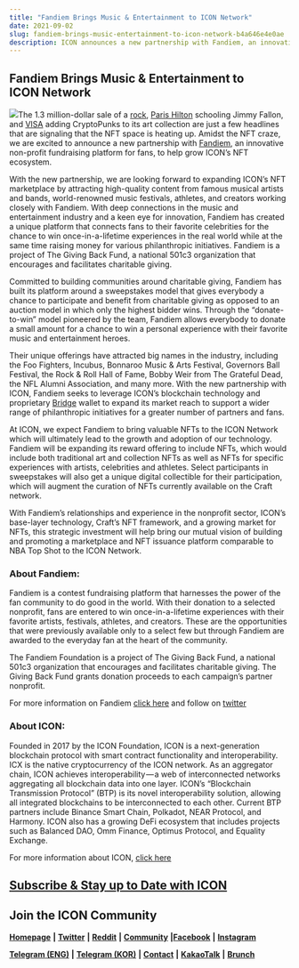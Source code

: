 ```yaml
---
title: "Fandiem Brings Music & Entertainment to ICON Network"
date: 2021-09-02
slug: fandiem-brings-music-entertainment-to-icon-network-b4a646e4e0ae
description: ICON announces a new partnership with Fandiem, an innovative non-profit fundraising platform for fans, to help grow ICON’s NFT ecosystem
---
```


## Fandiem Brings Music & Entertainment to ICON Network

![](https://cdn-images-1.medium.com/max/800/1*-ElVdGRwiz6DX3LYYsxASg.jpeg)The 1.3 million-dollar sale of a [rock](https://www.cnbc.com/video/2021/08/24/etherrock-nft-sells-for-1-point-3-million-sale-prices-jump-in-week.html), [Paris Hilton](https://www.youtube.com/watch?v=oiN1_6pb_eE) schooling Jimmy Fallon, and [VISA](https://hypebeast.com/2021/8/visa-enters-nfts-cryptopunk-7610-acquisition-interview) adding CryptoPunks to its art collection are just a few headlines that are signaling that the NFT space is heating up. Amidst the NFT craze, we are excited to announce a new partnership with [Fandiem](http://winwith.fandiem.com/press-release-icon), an innovative non-profit fundraising platform for fans, to help grow ICON’s NFT ecosystem.

With the new partnership, we are looking forward to expanding ICON’s NFT marketplace by attracting high-quality content from famous musical artists and bands, world-renowned music festivals, athletes, and creators working closely with Fandiem. With deep connections in the music and entertainment industry and a keen eye for innovation, Fandiem has created a unique platform that connects fans to their favorite celebrities for the chance to win once-in-a-lifetime experiences in the real world while at the same time raising money for various philanthropic initiatives. Fandiem is a project of The Giving Back Fund, a national 501c3 organization that encourages and facilitates charitable giving.

Committed to building communities around charitable giving, Fandiem has built its platform around a sweepstakes model that gives everybody a chance to participate and benefit from charitable giving as opposed to an auction model in which only the highest bidder wins. Through the “donate-to-win” model pioneered by the team, Fandiem allows everybody to donate a small amount for a chance to win a personal experience with their favorite music and entertainment heroes.

Their unique offerings have attracted big names in the industry, including the Foo Fighters, Incubus, Bonnaroo Music & Arts Festival, Governors Ball Festival, the Rock & Roll Hall of Fame, Bobby Weir from The Grateful Dead, the NFL Alumni Association, and many more. With the new partnership with ICON, Fandiem seeks to leverage ICON’s blockchain technology and proprietary [Bridge](https://bridgepay.money/) wallet to expand its market reach to support a wider range of philanthropic initiatives for a greater number of partners and fans.

At ICON, we expect Fandiem to bring valuable NFTs to the ICON Network which will ultimately lead to the growth and adoption of our technology. Fandiem will be expanding its reward offering to include NFTs, which would include both traditional art and collection NFTs as well as NFTs for specific experiences with artists, celebrities and athletes. Select participants in sweepstakes will also get a unique digital collectible for their participation, which will augment the curation of NFTs currently available on the Craft network.

With Fandiem’s relationships and experience in the nonprofit sector, ICON’s base-layer technology, Craft’s NFT framework, and a growing market for NFTs, this strategic investment will help bring our mutual vision of building and promoting a marketplace and NFT issuance platform comparable to NBA Top Shot to the ICON Network.

### **About Fandiem:**

Fandiem is a contest fundraising platform that harnesses the power of the fan community to do good in the world. With their donation to a selected nonprofit, fans are entered to win once-in-a-lifetime experiences with their favorite artists, festivals, athletes, and creators. These are the opportunities that were previously available only to a select few but through Fandiem are awarded to the everyday fan at the heart of the community.

The Fandiem Foundation is a project of The Giving Back Fund, a national 501c3 organization that encourages and facilitates charitable giving. The Giving Back Fund grants donation proceeds to each campaign’s partner nonprofit.

For more information on Fandiem [click here](http://www.fandiem.com) and follow on [twitter](https://twitter.com/winwithfandiem)

### **About ICON:**

Founded in 2017 by the ICON Foundation, ICON is a next-generation blockchain protocol with smart contract functionality and interoperability. ICX is the native cryptocurrency of the ICON network. As an aggregator chain, ICON achieves interoperability — a web of interconnected networks aggregating all blockchain data into one layer. ICON’s “Blockchain Transmission Protocol” (BTP) is its novel interoperability solution, allowing all integrated blockchains to be interconnected to each other. Current BTP partners include Binance Smart Chain, Polkadot, NEAR Protocol, and Harmony. ICON also has a growing DeFi ecosystem that includes projects such as Balanced DAO, Omm Finance, Optimus Protocol, and Equality Exchange.

For more information about ICON, [click here](https://iconrepublic.org/)

## [Subscribe & Stay up to Date with ICON](http://eepurl.com/c1P6aD)

## Join the ICON Community

[**Homepage**](https://iconrepublic.org/) **|** [**Twitter**](https://twitter.com/helloiconworld) **|** [**Reddit**](https://www.reddit.com/r/helloicon/) **|** [**Community**](https://forum.icon.community/) **|**[**Facebook**](https://www.facebook.com/helloicon/) **|** [**Instagram**](https://www.instagram.com/helloiconworld/)

[**Telegram (ENG)**](https://t.me/hello_iconworld) **|** [**Telegram (KOR)**](https://t.me/iconkorea) **|** [**Contact**](mailto:hello@icon.foundation) **|** [**KakaoTalk**](https://open.kakao.com/o/gMAFhdS) **|** [**Brunch**](https://brunch.co.kr/@helloiconworld)

